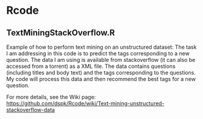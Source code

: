 Rcode
=====

TextMiningStackOverflow.R
-------------------------

Example of how to perform text mining on an unstructured dataset: The task I am addressing in this code is to predict the tags corresponding to a new question. The data I am using is available from stackoverflow (it can also be accessed from a torrent) as a XML file. The data contains questions (including titles and body text) and the tags corresponding to the questions. My code will process this data and then recommend the best tags for a new question.

For more details, see the Wiki page: https://github.com/dspk/Rcode/wiki/Text-mining-unstructured-stackoverflow-data
